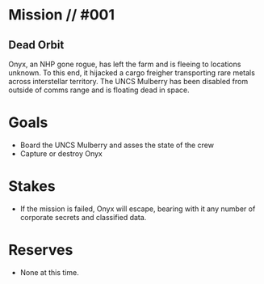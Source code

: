 # Mission // #001
## Dead Orbit

Onyx, an NHP gone rogue, has left the farm and is fleeing to locations unknown. To this end, it hijacked a cargo freigher transporting rare metals across interstellar territory. The UNCS Mulberry has been disabled from outside of comms range and is floating dead in space.

# Goals
- Board the UNCS Mulberry and asses the state of the crew
- Capture or destroy Onyx

# Stakes
- If the mission is failed, Onyx will escape, bearing with it any number of corporate secrets and classified data.

# Reserves
- None at this time.
